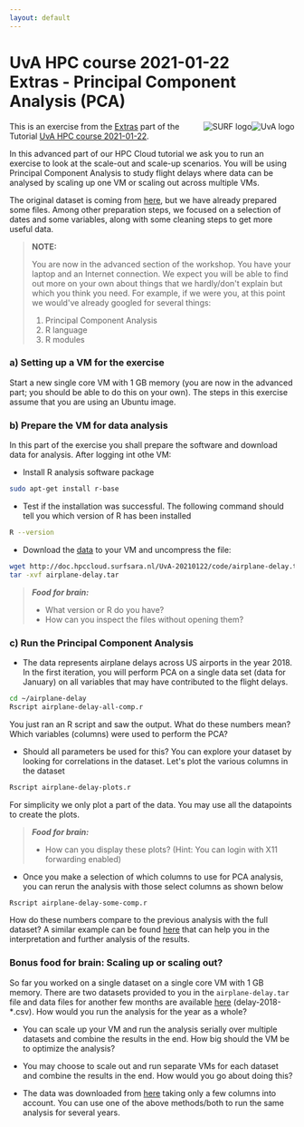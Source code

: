 ```yaml
---
layout: default
---
```


# UvA HPC course 2021-01-22  <br/> Extras - Principal Component Analysis (PCA)

<div style="float:right;max-width:205px;" markdown="1">
<img alt="UvA logo" src="../images/UvA-logo.png" />
</div>
<div style="float:right;max-width:205px;" markdown="1">
<img alt="SURF logo" src="../images/surf_logo.png" />
</div>


This is an exercise from the [Extras](extras) part of the Tutorial [UvA HPC course 2021-01-22](.).

In this advanced part of our HPC Cloud tutorial we ask you to run an exercise to look at the scale-out and scale-up scenarios.
You will be using Principal Component Analysis to study flight delays where data can be analysed by scaling up one VM or scaling out across multiple VMs.

The original dataset is coming from [here](https://www.transtats.bts.gov/DL_SelectFields.asp?DB_Short_Name=On-Time&Table_ID=236), but we have already prepared some files. Among other preparation steps, we focused on a selection of dates and some variables, along with some cleaning steps to get more useful data.

>**NOTE:**
>
>You are now in the advanced section of the workshop. You have your laptop and an Internet connection. We expect you will be able to find out more on your own about things that we hardly/don't explain but which you think you need. For example, if we were you, at this point we would've already googled for several things:
>
>1. Principal Component Analysis
>1. R language
>1. R modules

### a) Setting up a VM for the exercise

Start a new single core VM with 1 GB memory (you are now in the advanced part; you should be able to do this on your own). The steps in this exercise assume that you are using an Ubuntu image.

### b) Prepare the VM for data analysis

In this part of the exercise you shall prepare the software and download data for analysis. After logging int othe VM:

* Install R analysis software package

```sh
sudo apt-get install r-base
```

* Test if the installation was successful. The following command should tell you which version of R has been installed

```sh
R --version
```

* Download the [data](code/airplane-delay.tar) to your VM and uncompress the file:

```sh
wget http://doc.hpccloud.surfsara.nl/UvA-20210122/code/airplane-delay.tar
tar -xvf airplane-delay.tar
```

> **_Food for brain:_**
>
> * What version or R do you have?
> * How can you inspect the files without opening them?

### c) Run the Principal Component Analysis

* The data represents airplane delays across US airports in the year 2018. In the first iteration, you will perform PCA on a single data set (data for January) on all variables that may have contributed to the flight delays.

```sh
cd ~/airplane-delay
Rscript airplane-delay-all-comp.r
```

You just ran an R script and saw the output. What do these numbers mean? Which variables (columns) were used to perform the PCA?

* Should all parameters be used for this? You can explore your dataset by looking for correlations in the dataset. Let's plot the various columns in the dataset

```sh
Rscript airplane-delay-plots.r
```
For simplicity we only plot a part of the data. You may use all the datapoints to create the plots.

> **_Food for brain:_**
>
> * How can you display these plots? (Hint: You can login with X11 forwarding enabled)

* Once you make a selection of which columns to use for PCA analysis, you can rerun the analysis with those select columns as shown below

```sh
Rscript airplane-delay-some-comp.r
```
How do these numbers compare to the previous analysis with the full dataset? A similar example can be found [here](https://gmaclenn.github.io/articles/airport-pca-analysis/) that can help you in the interpretation and further analysis of the results.

### Bonus food for brain: Scaling up or scaling out?

So far you worked on a single dataset on a single core VM with 1 GB memory. There are two datasets provided to you in the `airplane-delay.tar` file and data files for another few months are available [here](https://github.com/sara-nl/clouddocs/tree/gh-pages/UvA-20210122/code) (delay-2018-*.csv). How would you run the analysis for the year as a whole?

* You can scale up your VM and run the analysis serially over multiple datasets and combine the results in the end. How big should the VM be to optimize the analysis?

* You may choose to scale out and run separate VMs for each dataset and combine the results in the end. How would you go about doing this?

* The data was downloaded from [here](https://www.transtats.bts.gov/DL_SelectFields.asp?DB_Short_Name=On-Time&Table_ID=236) taking only a few columns into account. You can use one of the above methods/both to run the same analysis for several years.
